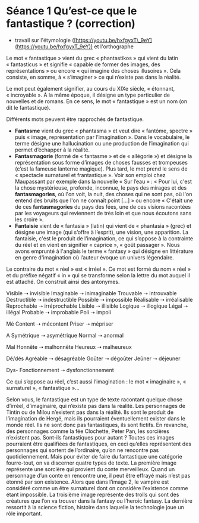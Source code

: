 # Séance 1 Qu’est-ce que le fantastique ? (correction)

+ travail sur l'étymologie ([https://youtu.be/hxfgyxT\_9eY](https://youtu.be/hxfgyxT_9eY)) et l'orthographe 

Le mot « fantastique »  vient du grec « phantastikos » qui vient du latin « fantasticus » et signifie « capable de former des images, des représentations » ou encore « qui imagine des choses illusoires ». Cela consiste, en somme, à « s’imaginer » ce qui n’existe pas dans la réalité.

Le mot peut également signifier, au cours du XIXe siècle, « étonnant, « incroyable ». À la même époque, il désigne un type particulier de nouvelles et de romans. En ce sens, le mot « fantastique » est un nom (on dit le fantastique).

Différents mots peuvent être rapprochés de fantastique.
- **Fantasme** vient du grec « phantasma » et veut dire « fantôme, spectre » puis « image, représentation par l’imagination ». Dans le vocabulaire, le terme désigne une hallucination ou une production de l’imagination qui permet d’échapper à la réalité.
- **Fantasmagorie** (formé de « fantasme » et de « allégorie ») et désigne la représentation sous forme d’images de choses fausses et trompeuses (c’est la fameuse lanterne magique). Plus tard, le mot prend le sens de « spectacle surnaturel et frantastique ». Voir son emploi chez Maupassant par exemple dans la nouvelle « Sur l’eau » : « Pour lui, c'est la chose mystérieuse, profonde, inconnue, le pays des mirages et des **fantasmagories**, où l'on voit, la nuit, des choses qui ne sont pas, où l'on entend des bruits que l'on ne connaît point [...] » ou encore « C'était une de ces **fantasmagories** du pays des fées, une de ces visions racontées par les voyageurs qui reviennent de très loin et que nous écoutons sans les croire ».
- **Fantaisie** vient de « fantasia » (latin) qui vient de « phantasia » (grec) et désigne une image (qui s’offre à l’esprit), une vision, une apparition. La fantaisie, c'est le produit de l’imagination, ce qui s’oppose à la contrainte du réel et en vient en signifier « caprice », « goût passager ». Nous avons emprunté à l'anglais le terme « fantasy » qui désigne en littérature en genre d'imagination où l’auteur évoque un univers légendaire.


Le contraire du mot « réel » est « irréel ». Ce mot est formé du nom « réel » et du préfixe négatif « in » qui se transforme selon la lettre du mot auquel il est attaché. On construit ainsi des antonymes.

Visible ➝ invisible
Imaginable ➝ inimaginable
Trouvable ➝ introuvable
Destructible ➝ indestructible
Possible ➝ impossible
Réalisable ➝ irréalisable 
Reprochable ➝ irréprochable
Lisible ➝ illisible 
Logique ➝ illogique
Légal ➝ illégal
Probable ➝ improbable
Poli ➝ impoli

Mé
Content ➝ mécontent
Priser ➝ mépriser

A
Symétrique ➝ asymétrique
Normal ➝ anormal

Mal
Honnête ➝ malhonnête
Heureux ➝ malheureux

Dé/dés
Agréable ➝ désagréable
Goûter ➝ dégoûter
Jeûner ➝ déjeuner

Dys-
Fonctionnement ➝ dysfonctionnement

Ce qui s’oppose au réel, c’est aussi l’imagination : le mot « imaginaire », « surnaturel », « fantastique »…

Selon vous, le fantastique est un type de texte racontant quelque chose d’irréel, d’imaginaire, qui n’existe pas dans la réalité.
Les personnages de Tintin ou de Milou n’existent pas dans la réalité. Ils sont le produit de l’imagination de Hergé, mais ils pourraient éventuellement exister dans le monde réel. Ils ne sont donc pas fantastiques, ils sont fictifs. En revanche, des personnages comme la fée Clochette, Peter Pan, les sorcières n’existent pas. Sont-ils fantastiques pour autant ?
Toutes ces images pourraient être qualifiées de fantastiques, en ceci qu’elles représentent des personnages qui sortent de l’ordinaire, qu’on ne rencontre pas quotidiennement. Mais pour éviter de faire du fantastique une catégorie fourre-tout, on va discerner quatre types de texte. La première image représente une sorcière qui provient du conte merveilleux. Quand un personnage d’un conte en rencontre une, il peut être effrayé mais n’est pas étonné par son existence. Alors que dans l’image 2, le vampire est considéré comme un être surnaturel dont on considère l’existence comme étant impossible. La troisième image représente des trolls qui sont des créatures que l’on va trouver dans la fantasy ou l’heroic fantasy. La dernière ressortit à la science fiction, histoire dans laquelle la technologie joue un rôle important.